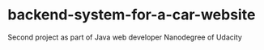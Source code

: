 # backend-system-for-a-car-website
Second project as part of Java web developer Nanodegree of Udacity
